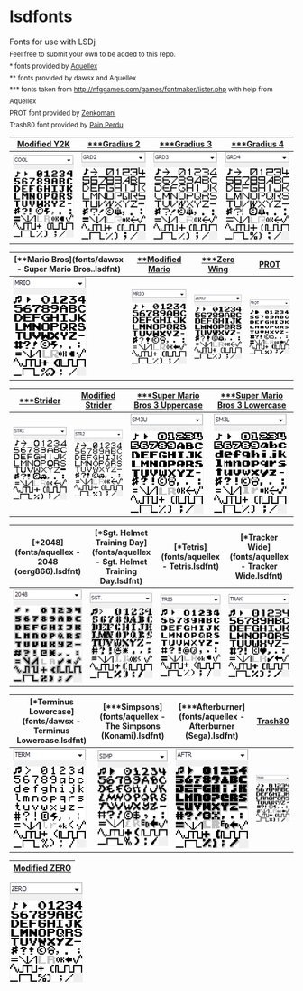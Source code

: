 # lsdfonts
[//]: # (fuck lol)
Fonts for use with LSDj<br />
<sub>Feel free to submit your own to be added to this repo.</sub><br />
<sub>\* fonts provided by [Aquellex](https://soundcloud.com/aquellex) </sub><br />
<sub>\*\* fonts provided by dawsx and Aquellex</sub><br />
<sub>\*\*\* fonts taken from http://nfggames.com/games/fontmaker/lister.php with help from Aquellex</sub><br />
<sub>PROT font provided by [Zenkomani](https://soundcloud.com/zenkomani)</sub><br />
<sub>Trash80 font provided by [Pain Perdu](https://soundcloud.com/pain-perdu)</sub>

[Modified Y2K](fonts/COOL.lsdfnt) | [\*\*\*Gradius 2](fonts/GRD2.lsdfnt) | [\*\*\*Gradius 3](fonts/GRD3.lsdfnt) | [\*\*\*Gradius 4](fonts/GRD4.lsdfnt)
------------------- | ---------------- | ---------------- | ----------------
![COOL](png/COOL.png) | ![GRD2](png/GRD2.png) | ![GRD3](png/GRD3.png) | ![GRD4](png/GRD4.png)

[\*\*Mario Bros](fonts/dawsx - Super Mario Bros..lsdfnt) | [\*\*Modified Mario](fonts/MRIO.lsdfnt) | [\*\*\*Zero Wing](fonts/ZERO.lsdfnt) | [PROT](fonts/PROT.lsdfnt) | 
------------ | ---------------- | ------------ | ---------
![MRIO](png/MRIO1.png) | ![MRIO](png/MRIO.png) | ![ZERO](png/ZERO.png) | ![PROT](png/PROT.png) |

[\*\*\*Strider](fonts/STRI.lsdfnt) | [Modified Strider](fonts/STR2.lsdfnt) | [\*\*\*Super Mario Bros 3 Uppercase](fonts/SM3U.lsdfnt) | [\*\*\*Super Mario Bros 3 Lowercase](fonts/SM3L.lsdfnt) | 
----------------- | ----------------------------------- | ----------------------------------- | ----------------------------------- |
 ![STRI](png/STRI.png) | ![STR2](png/STR2.png) | ![SM3U](png/SM3U.png) | ![SM3L](png/SM3L.png) |

[\*2048](fonts/aquellex - 2048 (oerg866).lsdfnt) | [\*Sgt. Helmet Training Day](fonts/aquellex - Sgt. Helmet Training Day.lsdfnt) | [\*Tetris](fonts/aquellex - Tetris.lsdfnt) | [\*Tracker Wide](fonts/aquellex - Tracker Wide.lsdfnt)
----------------------- | ------------------- | ------------------------ | --------------- |
![2048](png/2048.png) | ![SGT](png/SGT.png) | ![TRIS](png/TRIS.png) | ![TRAK](png/TRAK.png) | 

[\*Terminus Lowercase](fonts/dawsx - Terminus Lowercase.lsdfnt) | [\*\*\*Simpsons](fonts/aquellex - The Simpsons (Konami).lsdfnt) | [\*\*\*Afterburner](fonts/aquellex - Afterburner (Sega).lsdfnt) | [Trash80](fonts/TR80.lsdfnt)
----------------- | ----------------------- | --------------------- | --------------------- |
![TERM](png/TERM.png) | ![SIMP](png/SIMP.png) | ![AFTR](png/AFTR.png) | ![TR80](png/TR80.png) | 

[Modified ZERO](fonts/ZEROmod.lsdfnt) |
------------------- |
![ZEROmod](png/ZEROmod.png)
